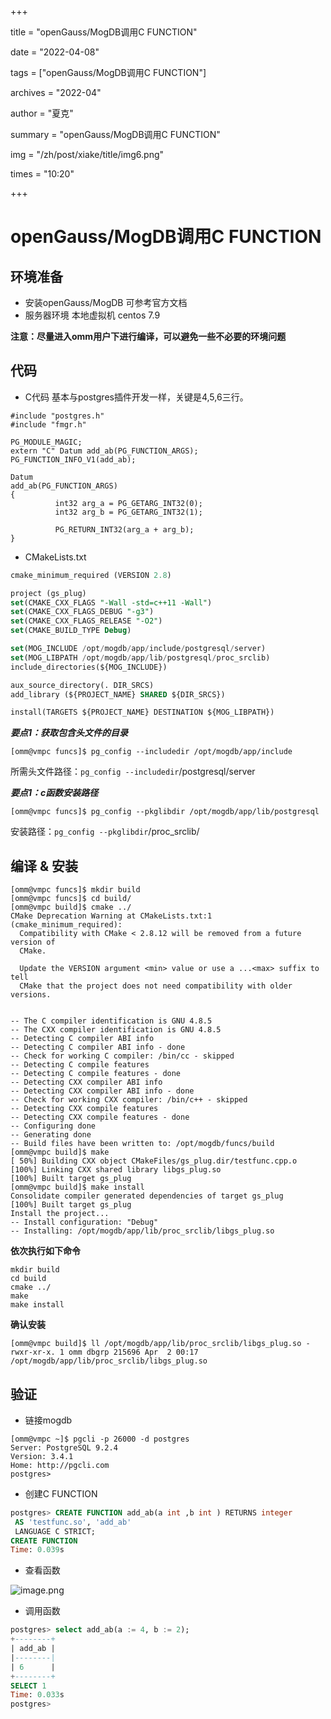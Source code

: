+++

title = "openGauss/MogDB调用C FUNCTION" 

date = "2022-04-08" 

tags = ["openGauss/MogDB调用C FUNCTION"] 

archives = "2022-04" 

author = "夏克" 

summary = "openGauss/MogDB调用C FUNCTION"

img = "/zh/post/xiake/title/img6.png" 

times = "10:20"

+++

# openGauss/MogDB调用C FUNCTION

## 环境准备

- 安装openGauss/MogDB
  可参考官方文档
- 服务器环境
  本地虚拟机 centos 7.9

**注意：尽量进入omm用户下进行编译，可以避免一些不必要的环境问题**

## 代码

- C代码
  基本与postgres插件开发一样，关键是4,5,6三行。

```
#include "postgres.h"
#include "fmgr.h"

PG_MODULE_MAGIC;
extern "C" Datum add_ab(PG_FUNCTION_ARGS);
PG_FUNCTION_INFO_V1(add_ab);

Datum
add_ab(PG_FUNCTION_ARGS)
{
          int32 arg_a = PG_GETARG_INT32(0);
          int32 arg_b = PG_GETARG_INT32(1);

          PG_RETURN_INT32(arg_a + arg_b);
}
```

- CMakeLists.txt

```sql
cmake_minimum_required (VERSION 2.8)

project (gs_plug)
set(CMAKE_CXX_FLAGS "-Wall -std=c++11 -Wall")
set(CMAKE_CXX_FLAGS_DEBUG "-g3")
set(CMAKE_CXX_FLAGS_RELEASE "-O2")
set(CMAKE_BUILD_TYPE Debug)

set(MOG_INCLUDE /opt/mogdb/app/include/postgresql/server)
set(MOG_LIBPATH /opt/mogdb/app/lib/postgresql/proc_srclib)
include_directories(${MOG_INCLUDE})

aux_source_directory(. DIR_SRCS)
add_library (${PROJECT_NAME} SHARED ${DIR_SRCS})

install(TARGETS ${PROJECT_NAME} DESTINATION ${MOG_LIBPATH})
```

***要点1：获取包含头文件的目录***

```
[omm@vmpc funcs]$ pg_config --includedir /opt/mogdb/app/include 
```

所需头文件路径：`pg_config --includedir`/postgresql/server

***要点1：c函数安装路径***

```
[omm@vmpc funcs]$ pg_config --pkglibdir /opt/mogdb/app/lib/postgresql 
```

安装路径：`pg_config --pkglibdir`/proc_srclib/

## 编译 & 安装

```
[omm@vmpc funcs]$ mkdir build
[omm@vmpc funcs]$ cd build/
[omm@vmpc build]$ cmake ../
CMake Deprecation Warning at CMakeLists.txt:1 (cmake_minimum_required):
  Compatibility with CMake < 2.8.12 will be removed from a future version of
  CMake.

  Update the VERSION argument <min> value or use a ...<max> suffix to tell
  CMake that the project does not need compatibility with older versions.


-- The C compiler identification is GNU 4.8.5
-- The CXX compiler identification is GNU 4.8.5
-- Detecting C compiler ABI info
-- Detecting C compiler ABI info - done
-- Check for working C compiler: /bin/cc - skipped
-- Detecting C compile features
-- Detecting C compile features - done
-- Detecting CXX compiler ABI info
-- Detecting CXX compiler ABI info - done
-- Check for working CXX compiler: /bin/c++ - skipped
-- Detecting CXX compile features
-- Detecting CXX compile features - done
-- Configuring done
-- Generating done
-- Build files have been written to: /opt/mogdb/funcs/build
[omm@vmpc build]$ make
[ 50%] Building CXX object CMakeFiles/gs_plug.dir/testfunc.cpp.o
[100%] Linking CXX shared library libgs_plug.so
[100%] Built target gs_plug
[omm@vmpc build]$ make install
Consolidate compiler generated dependencies of target gs_plug
[100%] Built target gs_plug
Install the project...
-- Install configuration: "Debug"
-- Installing: /opt/mogdb/app/lib/proc_srclib/libgs_plug.so
```

**依次执行如下命令**

```
mkdir build
cd build
cmake ../
make
make install
```

**确认安装**

```
[omm@vmpc build]$ ll /opt/mogdb/app/lib/proc_srclib/libgs_plug.so -rwxr-xr-x. 1 omm dbgrp 215696 Apr  2 00:17 /opt/mogdb/app/lib/proc_srclib/libgs_plug.so 
```

## 验证

- 链接mogdb

```
[omm@vmpc ~]$ pgcli -p 26000 -d postgres
Server: PostgreSQL 9.2.4
Version: 3.4.1
Home: http://pgcli.com
postgres>
```

- 创建C FUNCTION

```sql
postgres> CREATE FUNCTION add_ab(a int ,b int ) RETURNS integer
 AS 'testfunc.so', 'add_ab'
 LANGUAGE C STRICT;
CREATE FUNCTION
Time: 0.039s
```

- 查看函数

![image.png](../images/20220406-a79f0a2a-ab08-44e7-9e1c-e9724aef0293.png)

- 调用函数

```sql
postgres> select add_ab(a := 4, b := 2);
+--------+
| add_ab |
|--------|
| 6      |
+--------+
SELECT 1
Time: 0.033s
postgres>
```
